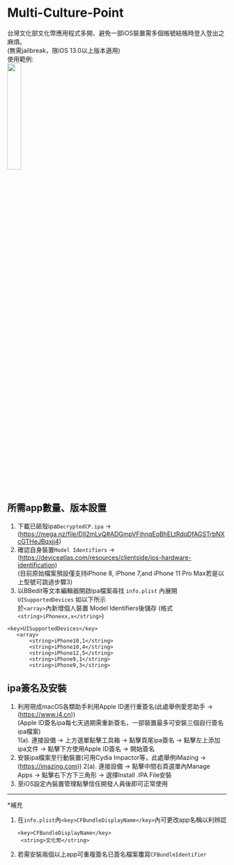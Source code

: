 # Multi-Culture-Point
台灣文化部文化幣應用程式多開、避免一部iOS裝置需多個帳號結帳時登入登出之麻煩。   
(無需jailbreak，限iOS 13.0以上版本適用)   
使用範例:   
<img src="https://imageconvert.org/uploads/IMG_65401688222238.jpg" width="25%">
## 所需app數量、版本設置  
1. 下載已砸殼ipa```DecryptedCP.ipa``` -> (https://mega.nz/file/DIl2mLyQ#ADGmpVFjhnqEoBhELtRdqDfAGSTrbNXcGTHeJBqxjj4)
2. 確認自身裝置```Model Identifiers``` -> (https://deviceatlas.com/resources/clientside/ios-hardware-identification)   
(目前原始檔案預設僅支持iPhone 8, iPhone 7,and iPhone 11 Pro Max若是以上型號可跳過步驟3)
3. 以BBedit等文本編輯器開啟ipa檔案尋找 ```info.plist``` 內展開 ```UISupportedDevices``` 如以下所示   
 於```<array>```內新增個人裝置 Model Identifiers後儲存 (格式```<string>iPhonexx,x</string>```)  
 ```
<key>UISupportedDevices</key>
	<array>
		<string>iPhone10,1</string>
		<string>iPhone10,4</string>
		<string>iPhone12,5</string>
		<string>iPhone9,1</string>
		<string>iPhone9,3</string>
```

##  ipa簽名及安裝   
1. 利用現成macOS各類助手利用Apple ID進行重簽名(此處舉例愛思助手 -> (https://www.i4.cn))    
   (Apple ID簽名ipa每七天過期需重新簽名，一部裝置最多可安裝三個自行簽名ipa檔案)   
   1(a). 連接設備 -> 上方選單點擊工具箱 -> 點擊頁尾ipa簽名 -> 點擊左上添加ipa文件 -> 點擊下方使用Apple ID簽名 -> 開始簽名
2. 安裝ipa檔案至行動裝置(可用Cydia Impactor等，此處舉例iMazing -> (https://imazing.com))
   2(a). 連接設備 -> 點擊中間右頁選單內Manage Apps -> 點擊右下方下三角形 -> 選擇Install .IPA File安裝   
3. 至iOS設定內裝置管理點擊信任開發人員後即可正常使用  
---
*補充
1. 在```info.plist```內```<key>CFBundleDisplayName</key>```內可更改app名稱以利辨認
   ```
   <key>CFBundleDisplayName</key>
	<string>文化幣</string>
   ```
2. 若需安裝兩個以上app可重複簽名已簽名檔案覆寫```CFBundleIdentifier```
